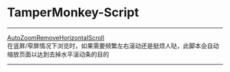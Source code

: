 # TamperMonkey-Script

---
[AutoZoomRemoveHorizontalScroll](https://raw.githubusercontent.com/Boringboys/TamperMonkey-Script/main/TamperMonkey-Script/AutoZoomRemoveHorizontalScroll.js)  
在竖屏/窄屏情况下浏览时，如果需要频繁左右滚动还是挺烦人哒，此脚本会自动缩放页面以达到去掉水平滚动条的目的

---
